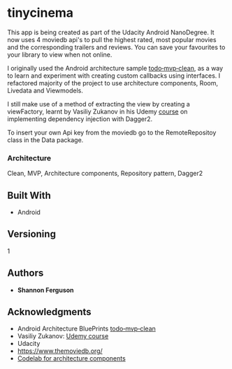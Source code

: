 # tinycinema

This app is being created as part of the Udacity Android NanoDegree.
It now uses 4 moviedb api's to pull the highest rated, most popular movies and the corresponding trailers and reviews.
You can save your favourites to your library to view when not online.

I originally used the Android architecture sample [todo‑mvp‑clean](https://github.com/googlesamples/android-architecture/tree/todo-mvp-clean/),
as a way to learn and experiment with creating custom callbacks using interfaces. 
I refactored majority of the project to use architecture components, Room, Livedata and Viewmodels.

I still make use of a method of extracting the view by creating a viewFactory, learnt by Vasiliy Zukanov in his Udemy [course](https://www.udemy.com/dependency-injection-in-android-with-dagger/)
on implementing dependency injection with Dagger2. 

To insert your own Api key from the moviedb go to the RemoteRepositoy class in the Data package.

### Architecture

Clean,
MVP,
Architecture components,
Repository pattern,
Dagger2

## Built With

* Android

## Versioning

1

## Authors

* **Shannon Ferguson**  


## Acknowledgments

* Android Architecture BluePrints [todo‑mvp‑clean](https://github.com/googlesamples/android-architecture/tree/todo-mvp-clean/)
* Vasiliy Zukanov: [Udemy course](https://www.udemy.com/dependency-injection-in-android-with-dagger/)
* Udacity
* https://www.themoviedb.org/
* [Codelab for architecture components](https://codelabs.developers.google.com/codelabs/build-app-with-arch-components/index.html#15)
